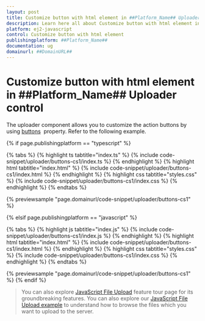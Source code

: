 ```yaml
---
layout: post
title: Customize button with html element in ##Platform_Name## Uploader control | Syncfusion
description: Learn here all about Customize button with html element in Syncfusion ##Platform_Name## Uploader control of Syncfusion Essential JS 2 and more.
platform: ej2-javascript
control: Customize button with html element 
publishingplatform: ##Platform_Name##
documentation: ug
domainurl: ##DomainURL##
---
```


# Customize button with html element in ##Platform_Name## Uploader control

The uploader component allows you to customize the action buttons by using [buttons](../../api/uploader/#buttons) &nbsp;property. Refer to the following example.

{% if page.publishingplatform == "typescript" %}

 {% tabs %}
{% highlight ts tabtitle="index.ts" %}
{% include code-snippet/uploader/buttons-cs1/index.ts %}
{% endhighlight %}
{% highlight html tabtitle="index.html" %}
{% include code-snippet/uploader/buttons-cs1/index.html %}
{% endhighlight %}
{% highlight css tabtitle="styles.css" %}
{% include code-snippet/uploader/buttons-cs1/index.css %}
{% endhighlight %}
{% endtabs %}
        
{% previewsample "page.domainurl/code-snippet/uploader/buttons-cs1" %}

{% elsif page.publishingplatform == "javascript" %}

{% tabs %}
{% highlight js tabtitle="index.js" %}
{% include code-snippet/uploader/buttons-cs1/index.js %}
{% endhighlight %}
{% highlight html tabtitle="index.html" %}
{% include code-snippet/uploader/buttons-cs1/index.html %}
{% endhighlight %}
{% highlight css tabtitle="styles.css" %}
{% include code-snippet/uploader/buttons-cs1/index.css %}
{% endhighlight %}
{% endtabs %}

{% previewsample "page.domainurl/code-snippet/uploader/buttons-cs1" %}
{% endif %}

> You can also explore [JavaScript File Upload](https://www.syncfusion.com/javascript-ui-controls/js-file-upload) feature tour page for its groundbreaking features. You can also explore our [JavaScript File Upload example](https://ej2.syncfusion.com/demos/#/material/uploader/default.html) to understand how to browse the files which you want to upload to the server.